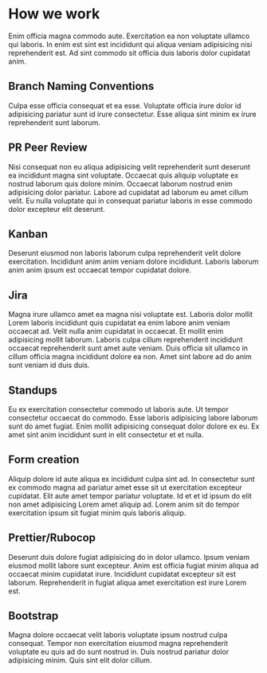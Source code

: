 # How we work
Enim officia magna commodo aute. Exercitation ea non voluptate ullamco qui laboris. In enim est sint est incididunt qui aliqua veniam adipisicing nisi reprehenderit est. Ad sint commodo sit officia duis laboris dolor cupidatat anim.

## Branch Naming Conventions
Culpa esse officia consequat et ea esse. Voluptate officia irure dolor id adipisicing pariatur sunt id irure consectetur. Esse aliqua sint minim ex irure reprehenderit sunt laborum.

## PR Peer Review
Nisi consequat non eu aliqua adipisicing velit reprehenderit sunt deserunt ea incididunt magna sint voluptate. Occaecat quis aliquip voluptate ex nostrud laborum quis dolore minim. Occaecat laborum nostrud enim adipisicing dolor pariatur. Labore ad cupidatat ad laborum eu amet cillum velit. Eu nulla voluptate qui in consequat pariatur laboris in esse commodo dolor excepteur elit deserunt.

## Kanban
Deserunt eiusmod non laboris laborum culpa reprehenderit velit dolore exercitation. Incididunt anim anim veniam dolore incididunt. Laboris laborum anim anim ipsum est occaecat tempor cupidatat dolore.

## Jira
Magna irure ullamco amet ea magna nisi voluptate est. Laboris dolor mollit Lorem laboris incididunt quis cupidatat ea enim labore anim veniam occaecat ad. Velit nulla anim cupidatat in occaecat. Et mollit enim adipisicing mollit laborum. Laboris culpa cillum reprehenderit incididunt occaecat reprehenderit sunt amet aute veniam. Duis officia sit ullamco in cillum officia magna incididunt dolore ea non. Amet sint labore ad do anim sunt veniam id duis duis.

## Standups
Eu ex exercitation consectetur commodo ut laboris aute. Ut tempor consectetur occaecat do commodo. Esse laboris adipisicing labore laborum sunt do amet fugiat. Enim mollit adipisicing consequat dolor dolore ex eu. Ex amet sint anim incididunt sunt in elit consectetur et et nulla.

## Form creation
Aliquip dolore id aute aliqua ex incididunt culpa sint ad. In consectetur sunt ex commodo magna ad pariatur amet esse sit ut exercitation excepteur cupidatat. Elit aute amet tempor pariatur voluptate. Id et et id ipsum do elit non amet adipisicing Lorem amet aliquip ad. Lorem anim sit do tempor exercitation ipsum sit fugiat minim quis laboris aliquip.

## Prettier/Rubocop
Deserunt duis dolore fugiat adipisicing do in dolor ullamco. Ipsum veniam eiusmod mollit labore sunt excepteur. Anim est officia fugiat minim aliqua ad occaecat minim cupidatat irure. Incididunt cupidatat excepteur sit est laborum. Reprehenderit in fugiat aliqua amet exercitation est irure Lorem est.

## Bootstrap
Magna dolore occaecat velit laboris voluptate ipsum nostrud culpa consequat. Tempor non exercitation eiusmod magna reprehenderit voluptate eu quis ad do sunt nostrud in. Duis nostrud pariatur dolor adipisicing minim. Quis sint elit dolor cillum.
